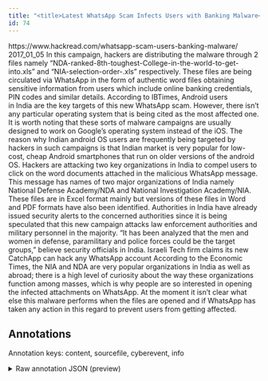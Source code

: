 ```yaml
---
title: "<title>Latest WhatsApp Scam Infects Users with Banking Malware</title>"
id: 74
---
```


<title>Latest WhatsApp Scam Infects Users with Banking Malware</title>
<source> https://www.hackread.com/whatsapp-scam-users-banking-malware/ </source>
<date> 2017_01_05 </date>
<text>
In this campaign, hackers are distributing the malware through 2 files namely “NDA-ranked-8th-toughest-College-in-the-world-to-get-into.xls” and “NIA-selection-order-.xls” respectively.
These files are being circulated via WhatsApp in the form of authentic word files obtaining sensitive information from users which include online banking credentials, PIN codes and similar details.
According to IBTimes, Android users in India are the key targets of this new WhatsApp scam.
However, there isn’t any particular operating system that is being cited as the most affected one.
It is worth noting that these sorts of malware campaigns are usually designed to work on Google’s operating system instead of the iOS.
The reason why Indian android OS users are frequently being targeted by hackers in such campaigns is that Indian market is very popular for low-cost, cheap Android smartphones that run on older versions of the android OS.
Hackers are attacking two key organizations in India to compel users to click on the word documents attached in the malicious WhatsApp message.
This message has names of two major organizations of India namely National Defense Academy/NDA and National Investigation Academy/NIA.
These files are in Excel format mainly but versions of these files in Word and PDF formats have also been identified.
Authorities in India have already issued security alerts to the concerned authorities since it is being speculated that this new campaign attacks law enforcement authorities and military personnel in the majority.
“It has been analyzed that the men and women in defense, paramilitary and police forces could be the target groups,” believe security officials in India.
Israeli Tech firm claims its new CatchApp can hack any WhatsApp account
According to the Economic Times, the NIA and NDA are very popular organizations in India as well as abroad; there is a high level of curiosity about the way these organizations function among masses, which is why people are so interested in opening the infected attachments on WhatsApp.
At the moment it isn’t clear what else this malware performs when the files are opened and if WhatsApp has taken any action in this regard to prevent users from getting affected.
</text>



## Annotations

Annotation keys: content, sourcefile, cyberevent, info

<details>
<summary>Raw annotation JSON (preview)</summary>

```json
{
  "content": "In this campaign, hackers are distributing the malware through 2 files namely \u201cNDA-ranked-8th-toughest-College-in-the-world-to-get-into.xls\u201d and \u201cNIA-selection-order-.xls\u201d respectively. These files are being circulated via WhatsApp in the form of authentic word files obtaining sensitive information from users which include online banking credentials, PIN codes and similar details. According to\u00a0IBTimes,\u00a0Android users in\u00a0India\u00a0are the key targets of this new WhatsApp scam. However, there isn\u2019t any particular operating system that is being cited as the most affected one. It is worth noting that these sorts of malware campaigns are usually designed to work on Google\u2019s operating system instead of the iOS. The reason why Indian android OS users are frequently being targeted by hackers in such campaigns is that Indian market is very popular for low-cost,\u00a0cheap Android smartphones\u00a0that run on older versions of the android OS. Hackers are attacking two key organizations in India to compel users to click on the word documents attached in the malicious WhatsApp message. This message has names of two major organizations of India namely National Defense Academy/NDA and National Investigation Academy/NIA. These files are in Excel format mainly but versions of these files in Word and PDF formats have also been identified. Authorities in India have already issued security alerts to the concerned authorities since it is being speculated that this new campaign attacks law enforcement authorities and military personnel in the majority. \u201cIt has been analyzed that the men and women in defense, paramilitary and police forces could be the target groups,\u201d believe security officials in India. Israeli Tech firm claims its new CatchApp can hack any WhatsApp account According to the\u00a0Economic Times, the NIA and NDA are very popular organizations in India as well as abroad; there is a high level of curiosity about the way these organizations function among masses, which is why people are so interested in opening the infected attachments on WhatsApp. At the moment it isn\u2019t clear what else this malware performs when the files are opened and if WhatsApp has taken any action in this regard to prevent users from getting affected.",
  "sourcefile": "74.txt",
  "cyberevent": {
    "hopper": [
      {
        "index": 0,
        "relation": "Same",
        "events": [
          {
            "index": "E1",
            "type": "Attack",
            "realis": "Generic",
            "nugget": {
              "startOffset": 1467,
              "index": "T3",
              "endOffset": 1474,
              "text": "attacks"
            },
            "argument": [
              {
                "index": "T22",
                "text": "law enforcement authorities",
                "endOffset": 1502,
                "role": {
                  "type": "Victim"
                },
                "startOffset": 1475,
                "type": "Person"
              },
              {
                "index": "T23",
                "text": "military personnel",
                "endOffset": 1525,
                "role": {
                  "type": "Victim"
                },
                "startOffset": 1507,
                "type": "Person"
              }
            ],
            "subtype": "Phishing"
          },
          {
            "nugget": {
              "startOffset": 1449,
              "index": "T5",
              "endOffset": 1466,
              "text": "this new campaign"
            },
            "index": "E3",
            "type": "Attack",
            "subtype": "Phishing",
            "realis": "Generic"
          }
        ]
      },
      {
        "index": 1,
        "relation": "Same",
        "events": [
          {
            "index": "E8",
            "type": "Attack",
            "realis": "Actual",
            "nugget": {
              "startOffset"
```
</details>
